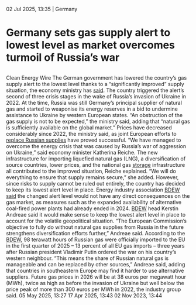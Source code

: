 02 Jul 2025, 13:35
| 
Germany
# Germany sets gas supply alert to lowest level as market overcomes turmoil of Russia’s war 
## 
Clean Energy Wire
The German government has lowered the country’s gas supply alert to the lowest level thanks to a “significantly improved” supply situation, the economy ministry has [said](https://www.bundeswirtschaftsministerium.de/Redaktion/DE/Pressemitteilungen/2025/07/20250701-bundesministerin-fuer-wirtschaft-und-energie-katherina-reiche-setzt-alarmstufe-gas-herab.html). The country triggered the alert’s second of three crisis stages in the wake of Russia’s invasion of Ukraine in 2022.
At the time, Russia was still Germany’s principal supplier of natural gas and started to weaponise its energy reserves in a bid to undermine assistance to Ukraine by western European states.
“An obstruction of the gas supply is not to be expected,” the ministry said, adding that “natural gas is sufficiently available on the global market.” Prices have decreased considerably since 2022, the ministry said, as joint European efforts to [replace Russian supplies](https://www.cleanenergywire.org/news/security-concerns-focus-norway-provides-almost-half-german-gas-supply) have proved successful.
“We have managed to overcome the energy crisis that was caused by Russia’s war of aggression on Ukraine,” said economy minister Katherina Reiche. The new infrastructure for importing liquefied natural gas (LNG), a diversification of source countries, lower prices, and the national gas [storage](https://www.cleanenergywire.org/glossary/letter_s#storage) infrastructure all contributed to the improved situation, Reiche explained. “We will do everything to ensure that supply remains secure,” she added. However, since risks to supply cannot be ruled out entirely, the country has decided to keep its lowest alert level in place. 
Energy industry association [BDEW](https://www.cleanenergywire.org/experts/bdew-german-association-energy-and-water-industries) [said](https://www.bdew.de/presse/aufhebung-alarmstufe-gas/) the changed alert level would not have any direct consequences on the gas market, as measures such as the expanded availability of alternative coal-fired power plants had already ended in 2024. [BDEW](https://www.cleanenergywire.org/experts/bdew-german-association-energy-and-water-industries) head Kerstin Andreae said it would make sense to keep the lowest alert level in place to account for the volatile geopolitical situation. “The European Commission’s objective to fully do without natural gas supplies from Russia in the future strengthens diversification efforts further,” Andreae said.
According to the [BDEW](https://www.cleanenergywire.org/experts/bdew-german-association-energy-and-water-industries), 98 terawatt hours of Russian gas were officially imported to the EU in the first quarter of 2025 – 13 percent of all EU gas imports – three years after Russian president Vladimir Putin ordered the war on his country’s western neighbour. “This means the share of Russian natural gas is manageable and can be replaced by other sources,” Andreae said, adding that countries in southeastern Europe may find it harder to use alternative suppliers. Future gas prices in 2026 will be at 38 euros per megawatt hour (MWh), twice as high as before the invasion of Ukraine but well below the price peak of more than 300 euros per MWh in 2022, the industry group said.
05 May 2025, 13:27
17 Apr 2025, 13:43
02 Nov 2023, 13:44